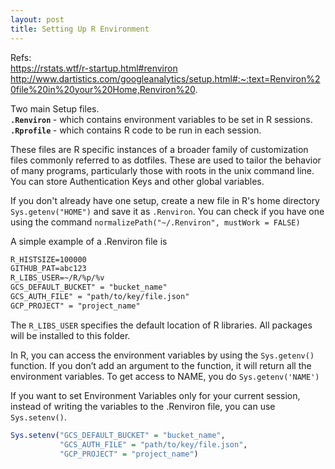 ```yaml
---
layout: post
title: Setting Up R Environment
---
```


Refs:   
https://rstats.wtf/r-startup.html#renviron  
http://www.dartistics.com/googleanalytics/setup.html#:~:text=Renviron%20file%20in%20your%20Home,Renviron%20.    

Two main Setup files.  
<b>`.Renviron` </b> - which contains environment variables to be set in R sessions.  
<b>`.Rprofile` </b> - which contains R code to be run in each session.  
  
These files are R specific instances of a broader family of customization files commonly referred to as dotfiles. These are used to tailor the behavior of many programs, particularly those with roots in the unix command line.
You can store Authentication Keys and other global variables.  


If you don't already have one setup, create a new file in R's home directory `Sys.getenv("HOME")` and save it as `.Renviron`.
You can check if you have one using the command ```normalizePath("~/.Renviron", mustWork = FALSE)```  

A simple example of a .Renviron file is

```txt
R_HISTSIZE=100000
GITHUB_PAT=abc123
R_LIBS_USER=~/R/%p/%v
GCS_DEFAULT_BUCKET" = "bucket_name"
GCS_AUTH_FILE" = "path/to/key/file.json"
GCP_PROJECT" = "project_name"
```

The `R_LIBS_USER` specifies the default location of R libraries. All packages will be installed to this folder.

In R, you can access the environment variables by using the `Sys.getenv()` function. If you don’t add an argument to the function, it will return all the environment variables. To get access to NAME, you do `Sys.getenv('NAME')`

If you want to set Environment Variables only for your current session, instead of writing the variables to the .Renviron file, you can use `Sys.setenv()`.  
```R
Sys.setenv("GCS_DEFAULT_BUCKET" = "bucket_name",
           "GCS_AUTH_FILE" = "path/to/key/file.json",
           "GCP_PROJECT" = "project_name")
```           
